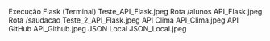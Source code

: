
Execução Flask (Terminal) Teste_API_Flask.jpeg 
Rota /alunos	API_Flask.jpeg 
Rota /saudacao	Teste_2_API_Flask.jpeg 
API Clima	API_Clima.jpeg
API GitHub	API_Github.jpeg
JSON Local	JSON_Local.jpeg